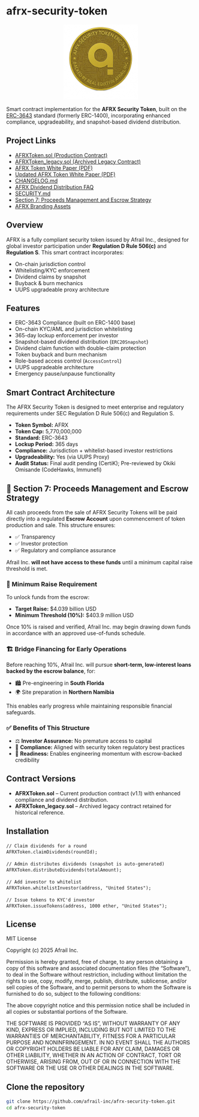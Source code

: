 # afrx-security-token

<p align="center">
  <img src="https://github.com/afrail-inc/afrx-security-token/raw/main/branding/AFRX Security Token Icon.jpg" alt="AFRX Token" width="200"/>
</p>

Smart contract implementation for the **AFRX Security Token**, built on the [ERC-3643](https://docs.tokeny.com/technical/erc3643-standard) standard (formerly ERC-1400), incorporating enhanced compliance, upgradeability, and snapshot-based dividend distribution.

## Project Links

- [AFRXToken.sol (Production Contract)](https://github.com/afrail-inc/afrx-security-token/blob/main/AFRXToken.sol)
- [AFRXToken_legacy.sol (Archived Legacy Contract)](https://github.com/afrail-inc/afrx-security-token/blob/main/docs/AFRXToken_legacy.sol)
- [AFRX Token White Paper (PDF)](https://github.com/afrail-inc/afrx-security-token/blob/main/docs/AFRX_Token_White_Paper.pdf)
- [Updated AFRX Token White Paper (PDF)](https://github.com/afrail-inc/afrx-security-token/blob/main/docs/Updated_AFRX_White_Paper_v1_4_May2025.pdf)
- [CHANGELOG.md](https://github.com/afrail-inc/afrx-security-token/blob/main/CHANGELOG.md)
- [AFRX Dividend Distribution FAQ](https://github.com/afrail-inc/afrx-security-token/blob/main/docs/AFRX_Dividend_FAQ.md)
- [SECURITY.md](https://github.com/afrail-inc/afrx-security-token/blob/main/SECURITY.md)
- [Section 7: Proceeds Management and Escrow Strategy](#-section-7-proceeds-management-and-escrow-strategy)
- [AFRX Branding Assets](https://github.com/afrail-inc/afrx-security-token/tree/main/branding)

## Overview

AFRX is a fully compliant security token issued by Afrail Inc., designed for global investor participation under **Regulation D Rule 506(c)** and **Regulation S**. This smart contract incorporates:

- On-chain jurisdiction control  
- Whitelisting/KYC enforcement  
- Dividend claims by snapshot  
- Buyback & burn mechanics  
- UUPS upgradeable proxy architecture  

## Features

- ERC-3643 Compliance (built on ERC-1400 base)  
- On-chain KYC/AML and jurisdiction whitelisting  
- 365-day lockup enforcement per investor  
- Snapshot-based dividend distribution (`ERC20Snapshot`)  
- Dividend claim function with double-claim protection  
- Token buyback and burn mechanism  
- Role-based access control (`AccessControl`)  
- UUPS upgradeable architecture  
- Emergency pause/unpause functionality  

## Smart Contract Architecture

The AFRX Security Token is designed to meet enterprise and regulatory requirements under SEC Regulation D Rule 506(c) and Regulation S.

- **Token Symbol:** AFRX  
- **Token Cap:** 5,770,000,000  
- **Standard:** ERC-3643  
- **Lockup Period:** 365 days  
- **Compliance:** Jurisdiction + whitelist-based investor restrictions  
- **Upgradeability:** Yes (via UUPS Proxy)  
- **Audit Status:** Final audit pending (CertiK); Pre-reviewed by Okiki Omisande (CodeHawks, Immunefi)  

## 🔐 Section 7: Proceeds Management and Escrow Strategy

All cash proceeds from the sale of AFRX Security Tokens will be paid directly into a regulated **Escrow Account** upon commencement of token production and sale. This structure ensures:

- ✅ Transparency  
- ✅ Investor protection  
- ✅ Regulatory and compliance assurance  

Afrail Inc. **will not have access to these funds** until a minimum capital raise threshold is met.

### 🎯 Minimum Raise Requirement

To unlock funds from the escrow:

- **Target Raise:** $4.039 billion USD  
- **Minimum Threshold (10%):** $403.9 million USD  

Once 10% is raised and verified, Afrail Inc. may begin drawing down funds in accordance with an approved use-of-funds schedule.

### 🏗️ Bridge Financing for Early Operations

Before reaching 10%, Afrail Inc. will pursue **short-term, low-interest loans backed by the escrow balance**, for:

- 🏙️ Pre-engineering in **South Florida**  
- 🌍 Site preparation in **Northern Namibia**

This enables early progress while maintaining responsible financial safeguards.

### ✅ Benefits of This Structure

- ⚖️ **Investor Assurance:** No premature access to capital  
- 🔐 **Compliance:** Aligned with security token regulatory best practices  
- 🚀 **Readiness:** Enables engineering momentum with escrow-backed credibility

## Contract Versions

- **AFRXToken.sol** – Current production contract (v1.1) with enhanced compliance and dividend distribution.  
- **AFRXToken_legacy.sol** – Archived legacy contract retained for historical reference.  

## Installation

```solidity
// Claim dividends for a round  
AFRXToken.claimDividends(roundId);

// Admin distributes dividends (snapshot is auto-generated)  
AFRXToken.distributeDividends(totalAmount);

// Add investor to whitelist  
AFRXToken.whitelistInvestor(address, "United States");

// Issue tokens to KYC'd investor  
AFRXToken.issueTokens(address, 1000 ether, "United States");
```

## License

MIT License  

Copyright (c) 2025 Afrail Inc.

Permission is hereby granted, free of charge, to any person obtaining a copy of this software and associated documentation files (the “Software”), to deal in the Software without restriction, including without limitation the rights to use, copy, modify, merge, publish, distribute, sublicense, and/or sell copies of the Software, and to permit persons to whom the Software is furnished to do so, subject to the following conditions:

The above copyright notice and this permission notice shall be included in all copies or substantial portions of the Software.

THE SOFTWARE IS PROVIDED “AS IS”, WITHOUT WARRANTY OF ANY KIND, EXPRESS OR IMPLIED, INCLUDING BUT NOT LIMITED TO THE WARRANTIES OF MERCHANTABILITY, FITNESS FOR A PARTICULAR PURPOSE AND NONINFRINGEMENT. IN NO EVENT SHALL THE AUTHORS OR COPYRIGHT HOLDERS BE LIABLE FOR ANY CLAIM, DAMAGES OR OTHER LIABILITY, WHETHER IN AN ACTION OF CONTRACT, TORT OR OTHERWISE, ARISING FROM, OUT OF OR IN CONNECTION WITH THE SOFTWARE OR THE USE OR OTHER DEALINGS IN THE SOFTWARE.

## Clone the repository

```bash
git clone https://github.com/afrail-inc/afrx-security-token.git
cd afrx-security-token
```
